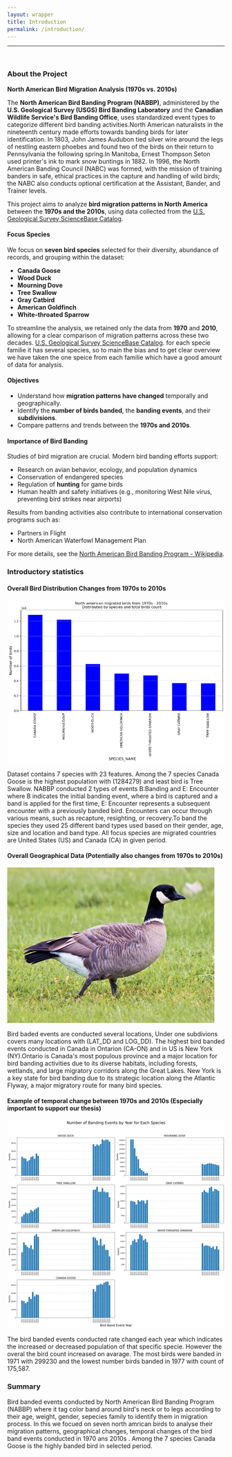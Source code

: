 ```yaml
---
layout: wrapper
title: Introduction
permalink: /introduction/
---
```

<hr>
<br>
<div>
    <h3>About the Project</h3>
    <p><strong>North American Bird Migration Analysis (1970s vs. 2010s)</strong></p>
    <p>
        The <strong>North American Bird Banding Program (NABBP)</strong>, administered by the 
        <strong>U.S. Geological Survey (USGS) Bird Banding Laboratory</strong> and the 
        <strong>Canadian Wildlife Service's Bird Banding Office</strong>, uses standardized event types 
        to categorize different bird banding activities.North American naturalists in the nineteenth century made efforts towards banding birds for later identification. In 1803, John James Audubon tied silver wire around the legs of nestling eastern phoebes and found two of the birds on their return to Pennsylvania the following spring.In Manitoba, Ernest Thompson Seton used printer's ink to mark snow buntings in 1882.
        In 1996, the North American Banding Council (NABC) was formed, with the mission of training banders in safe, ethical practices in the capture and handling of wild birds; the NABC also conducts optional certification at the Assistant, Bander, and Trainer levels.
    </p>
    <p>
        This project aims to analyze <strong>bird migration patterns in North America</strong> between 
        the <strong>1970s and the 2010s</strong>, using data collected from the 
        <a href="https://www.sciencebase.gov/catalog/item/653fa806d34ee4b6e05bc57d" target="_blank">
        U.S. Geological Survey ScienceBase Catalog</a>.
    </p>
    <h4>Focus Species</h4>
    <p>We focus on <strong>seven bird species</strong> selected for their diversity, abundance of records, and grouping within the dataset:</p>
    <ul>
        <li><strong>Canada Goose</strong></li>
        <li><strong>Wood Duck</strong></li>
        <li><strong>Mourning Dove</strong></li>
        <li><strong>Tree Swallow</strong></li>
        <li><strong>Gray Catbird</strong></li>
        <li><strong>American Goldfinch</strong></li>
        <li><strong>White-throated Sparrow</strong></li>
    </ul>
    <p>To streamline the analysis, we retained only the data from <strong>1970</strong> and <strong>2010</strong>, 
    allowing for a clear comparison of migration patterns across these two decades. <a href="https://www.sciencebase.gov/catalog/item/653fa806d34ee4b6e05bc57d" target="_blank">
        U.S. Geological Survey ScienceBase Catalog</a>. for each specie familie it has several species, so to main the bias and to get clear overview we have taken the one speice from each familie which have a good amount of data for analysis. </p>
    <h4>Objectives</h4>
    <ul>
        <li>Understand how <strong>migration patterns have changed</strong> temporally and geographically.</li>
        <li>Identify the <strong>number of birds banded</strong>, the <strong>banding events</strong>, and their <strong>subdivisions</strong>.</li>
        <li>Compare patterns and trends between the <strong>1970s and 2010s</strong>.</li>
    </ul>
    <h4>Importance of Bird Banding</h4>
    <p>Studies of bird migration are crucial. Modern bird banding efforts support:</p>
    <ul>
        <li>Research on avian behavior, ecology, and population dynamics</li>
        <li>Conservation of endangered species</li>
        <li>Regulation of <strong>hunting</strong> for game birds</li>
        <li>Human health and safety initiatives (e.g., monitoring West Nile virus, preventing bird strikes near airports)</li>
    </ul>
    <p>Results from banding activities also contribute to international conservation programs such as:</p>
    <ul>
        <li>Partners in Flight</li>
        <li>North American Waterfowl Management Plan</li>
    </ul>
    <p>For more details, see the 
        <a href="https://en.wikipedia.org/wiki/North_American_Bird_Banding_Program" target="_blank">
        North American Bird Banding Program - Wikipedia</a>.
    </p>
</div>


<div>
    <h3>Introductory statistics</h3>
    <div>
        <h4>Overall Bird Distribution Changes from 1970s to 2010s</h4>
        <img src="/figures/total_birds.png" alt="Canada Goose" class="image">
        <p>Dataset contains 7 species with 23 features. Among the 7 species Canada Goose is the highest population with (1284279) and least bird is Tree Swallow. NABBP conducted 2 types of events B:Banding and E: Encounter where B indicates the initial banding event, where a bird is captured and a band is applied for the first time, 
E: Encounter represents a subsequent encounter with a previously banded bird. Encounters can occur through various means, such as recapture, resighting, or recovery.To band the species they used 25 different band types used based on their gender, age, size and location and band type.
 All focus species are migrated countries are United States (US) and Canada (CA) in given period.</p>
    </div>
    <div>
        <h4>Overall Geographical Data (Potentially also changes from 1970s to 2010s)</h4>
        <img src="/figures/canada_goose.jpg" alt="Canada Goose" class="image">
        <p>Bird baded events are conducted several locations, Under one subdivions covers many locations with (LAT_DD and LOG_DD). The highest bird banded events conducted in Canada in Ontarion (CA-ON) and in US is New York (NY).Ontario is Canada's most populous province and a major location for bird banding activities due to its diverse habitats, including forests, wetlands, and large migratory corridors along the Great Lakes. New York is a key state for bird banding due to its strategic location along the Atlantic Flyway, a major migratory route for many bird species.</p>
    </div>
    <div>
        <h4>Example of temporal change between 1970s and 2010s (Especially important to support our thesis)</h4>
        <img src="/figures/temporal_changes.png" alt="Canada Goose" class="image">
        <p>The bird banded events conducted rate changed each year which indicates the increased or decreased population of that specific specie. However the overal the bird count increased on avarage. The most birds were banded in 1971 with 299230 and the lowest number birds banded in 1977 with count of 175,587.
         </p>
    </div>
    <div>
        <h3>Summary</h3>
        <p>Bird banded events conducted by North American Bird Banding Program (NABBP) where it tag color band around bird's neck or to legs according to their age, weight, gender, sepecies family to identify them in migration process. In this we focued on seven north amrican birds to analyse their migration patterns, geographical changes, temporal changes of the bird band events conducted in 1970 ans 2010s . Among the 7 species Canada Goose is the highly banded bird in selected period. </p>
    </div>


</div>